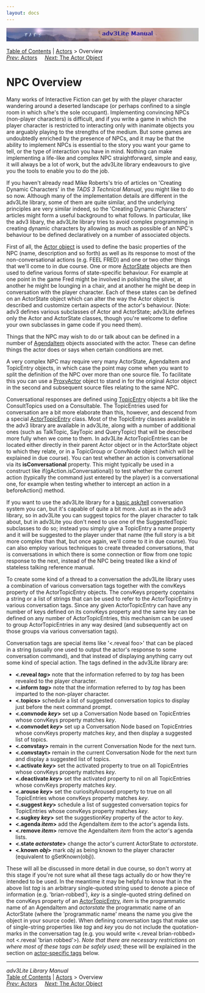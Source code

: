 ```yaml
---
layout: docs
---
```

<div class="topbar">

<img src="topbar.jpg" data-border="0" />

</div>

<div class="nav">

<a href="toc.html" class="nav">Table of Contents</a> \|
<a href="actor.html" class="nav">Actors</a> \> Overview  
<span class="navnp"><a href="actor.html" class="nav"><em>Prev:</em> Actors</a>
   
<a href="actorobj.html" class="nav"><em>Next:</em> The Actor Object</a>
    </span>

</div>

<div class="main">

# NPC Overview

Many works of Interactive Fiction can get by with the player character
wandering around a deserted landscape (or perhaps confined to a single
room in which s/he's the sole occupant). Implementing convincing NPCs
(non-player characters) is difficult, and if you write a game in which
the player character is restricted to interacting only with inanimate
objects you are arguably playing to the strengths of the medium. But
some games are undoubtedly enriched by the presence of NPCs, and it may
be that the ability to implement NPCs is essential to the story you want
your game to tell, or the type of interaction you have in mind. Nothing
can make implementing a life-like and complex NPC straightforward,
simple and easy, it will always be a lot of work, but the adv3Lite
library endeavours to give you the tools to enable you to do the job.

If you haven't already read Mike Roberts's trio of articles on 'Creating
Dynamic Characters' in the *TADS 3 Technical Manual*, you might like to
do so now. Although many of the implementation details are different in
the adv3Lite library, some of them are quite similar, and the underlying
principles are very similar indeed, so the 'Creating Dynamic Characters'
articles might form a useful background to what follows. In particular,
like the adv3 libary, the adv3Lite library tries to avoid complex
programming in creating dynamic characters by allowing as much as
possible of an NPC's behaviour to be defined declaratively on a number
of associated objects.

First of all, the [Actor object](actorobj.html) is used to define the
basic properties of the NPC (name, description and so forth) as well as
its response to most of the non-conversational actions (e.g. FEEL FRED)
and one or two other things that we'll come to in due course. One or
more [ActorState](actorstate.html) objects are then used to define
various forms of state-specific behaviour. For example at one point in
the game Fred might be involved in polishing the silver, at another he
might be lounging in a chair, and at another he might be deep in
conversation with the player character. Each of these states can be
defined on an ActorState object which can alter the way the Actor object
is described and customize certain aspects of the actor's behaviour.
(Note: adv3 defines various subclasses of Actor and ActorState; adv3Lite
defines only the Actor and ActorState classes, though you're welcome to
define your own subclasses in game code if you need them).

Things that the NPC may wish to do or talk about can be defined in a
number of [AgendaItem](agenda.html) objects associated with the actor.
These can define things the actor does or says when certain conditions
are met.

A very complex NPC may require very many ActorState, AgendaItem and
TopicEntry objects, in which case the point may come when you want to
split the definition of the NPC over more than one source file. To
facilitate this you can use a [ProxyActor](actorobj.html#proxy) object to
stand in for the original Actor object in the second and subsequent
source files relating to the same NPC.

<span id="conversational"></span>

Conversational responses are defined using [TopicEntry](topicentry.html)
objects a bit like the ConsultTopics used on a Consultable. The
TopicEntries used for conversation are a bit more elaborate than this,
however, and descend from a special
[ActorTopicEntry](actortopicentry.html) class. Most of the TopicEntry
classes available in the adv3 library are available in adv3Lite, along
with a number of additional ones (such as TalkTopic, SayTopic and
QueryTopic) that will be described more fully when we come to them. In
adv3Lite ActorTopicEntries can be located either directly in their
parent Actor object or in the ActorState object to which they relate, or
in a TopicGroup or ConvNode object (which will be explained in due
course). You can test whether an action is conversational via its
**isConversational** property. This might typically be used in a
construct like <span class="code">if(gAction.isConversational))</span>
to test whether the current action (typically the command just entered
by the player) is a conversational one, for example when testing whether
to intercept an action in a beforeAction() method.

If you want to use the adv3Lite library for a [basic
ask/tell](asktell.html) conversation system you can, but it's capable of
quite a bit more. Just as in the adv3 library, so in adv3Lite you can
suggest topics for the player character to talk about, but in adv3Lite
you don't need to use one of the SuggestedTopic subclasses to do so;
instead you simply give a TopicEntry a name property and it will be
suggested to the player under that name (the full story is a bit more
complex than that, but once again, we'll come to it in due course). You
can also employ various techniques to create threaded conversations,
that is conversations in which there is some connection or flow from one
topic response to the next, instead of the NPC being treated like a kind
of stateless talking reference manual.

To create some kind of a thread to a conversation the adv3Lite library
uses a combination of various conversation tags together with the
convKeys property of the ActorTopicEntry objects. The convKeys property
copntains a string or a list of strings that can be used to refer to the
ActorTopicEntry in various conversation tags. Since any given
ActorTopicEntry can have any number of keys defined on its convKeys
property and the same key can be defined on any number of
ActorTopicEntries, this mechanism can be used to group ActorTopicEntries
in any way desired (and subsequently act on those groups via various
conversation tags).

<span id="convtags"></span>

Conversation tags are special items like '\<.reveal foo\>' that can be
placed in a string (usually one used to output the actor's response to
some conversation command), and that instead of displaying anything
carry out some kind of special action. The tags defined in the adv3Lite
library are:

- **\<.reveal *tag*\>** note that the information referred to by *tag*
  has been revealed to the player character.
- **\<.inform *tag*\>** note that the information referred to by *tag*
  has been imparted to the non-player character.
- **\<.topics\>** schedule a list of suggested conversation topics to
  display just before the next command prompt.
- **\<.convnode *key*\>** set up a Conversation Node based on
  TopicEntries whose convKeys property matches *key*.
- **\<.convnodet *key*\>** set up a Conversation Node based on
  TopicEntries whose convKeys property matches *key*, and then display a
  suggested list of topics.
- **\<.convstay\>** remain in the current Conversation Node for the next
  turn.
- **\<.convstayt\>** remain in the current Conversation Node for the
  next turn and display a suggested list of topics.
- **\<.activate *key*\>** set the activated property to true on all
  TopicEntries whose convKeys property matches *key*.
- **\<.deactivate *key*\>** set the activated property to nil on all
  TopicEntries whose convKeys property matches *key*.
- **\<.arouse *key*\>** set the curiosityAroused property to true on all
  TopicEntries whose convKeys property matches *key*.
- **\<.suggest *key*\>** schedule a list of suggested conversation
  topics for TopicEntries whose convKeys property matches *key*.
- **\<.sugkey *key*\>** set the suggestionKey property of the actor to
  *key*.
- **\<.agenda *item*\>** add the AgendaItem *item* to the actor's agenda
  lists.
- **\<.remove *item*\>** remove the AgendaItem *item* from the actor's
  agenda lists.
- **\<.state *actorstate*\>** change the actor's current ActorState to
  *actorstate*.
- **\<.known *obj*\>** mark *obj* as being known to the player character
  (equivalent to gSetKnown(obj)).

These will all be discussed in more detail in due course, so don't worry
at this stage if you're not sure what all these tags actually do or how
they're intended to be used. In the meantime it may be helpful to know
that in the above list *tag* is an arbitrary single-quoted string used
to denote a piece of information (e.g. 'brian-robbed'), *key* is a
single-quoted string defined on the convKeys property of an
[ActorTopicEntry](actortopicentry.html), *item* is the programmatic name
of an AgendaItem and *actorstate* the programmatic name of an ActorState
(where the 'programmatic name' means the name you give the object in
your source code). When defining conversation tags that make use of
single-string properties like *tag* and *key* you do not include the
quotation-marks in the conversation tag (e.g. you would write
<span class="code">\<.reveal brian-robbed\></span> not
<span class="code">\<.reveal 'brian robbed'\></span>). *Note that there
are necessary restrictions on where most of these tags can be safely
used*; these will be explained in the section on [actor-specific
tags](tags.html) below.

</div>

------------------------------------------------------------------------

<div class="navb">

*adv3Lite Library Manual*  
<a href="toc.html" class="nav">Table of Contents</a> \|
<a href="actor.html" class="nav">Actors</a> \> Overview  
<span class="navnp"><a href="actor.html" class="nav"><em>Prev:</em> Actors</a>
   
<a href="actorobj.html" class="nav"><em>Next:</em> The Actor Object</a>
    </span>

</div>
